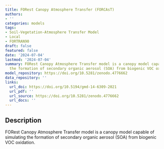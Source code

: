 ```yaml
---
title: FORest Canopy Atmosphere Transfer (FORCAsT)
authors:
- ''
categories: models
tags:
- Soil-Vegetation-Atmosphere Transfer Model
- Local
- FORTRAN90
draft: false
featured: false
date: '2024-07-04'
lastmod: '2024-07-04'
summary: FORest Canopy Atmosphere Transfer model is a canopy model capable of simulating
  the formation of secondary organic aerosol (SOA) from biogenic VOC oxidation.
model_repository: https://doi.org/10.5281/zenodo.4776662
data_repository: ''
links:
  url_doi: https://doi.org/10.5194/gmd-14-6309-2021
  url_pdf: ''
  url_source: https://doi.org/10.5281/zenodo.4776662
  url_docs: ''
---
```


## Description

FORest Canopy Atmosphere Transfer model is a canopy model capable of simulating the formation of secondary organic aerosol (SOA) from biogenic VOC oxidation.

